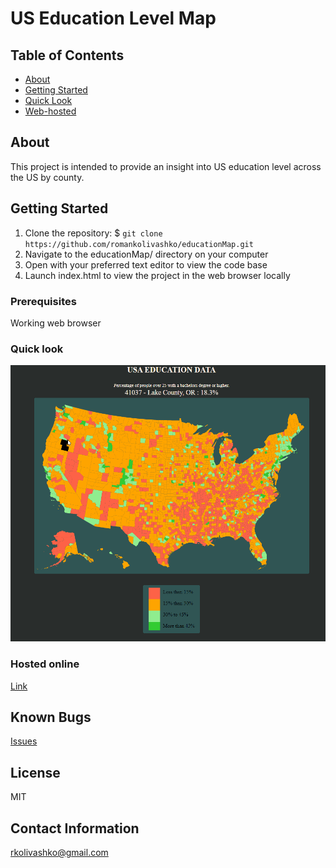 # US Education Level Map

## Table of Contents
+ [About](#about)
+ [Getting Started](#getting_started)
+ [Quick Look](#quick_look)
+ [Web-hosted](#hosted)

## About <a name = "about"></a>
This project is intended to provide an insight into US education level across the US by county.

## Getting Started <a name = "getting_started"></a>
1. Clone the repository: $ `git clone https://github.com/romankolivashko/educationMap.git`
2. Navigate to the educationMap/ directory on your computer
3. Open with your preferred text editor to view the code base
4. Launch index.html to view the project in the web browser locally

### Prerequisites

Working web browser

### Quick look <a name = "quick_look"></a>
![](educationMap.gif)

### Hosted online <a name = "hosted"></a>
[Link](https://zealous-jones-c5db9a.netlify.app/)

## Known Bugs

[Issues](https://github.com/romankolivashko/educationMap/issues)

## License
MIT

## Contact Information
rkolivashko@gmail.com
